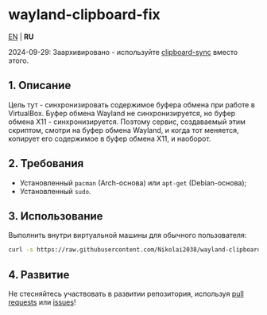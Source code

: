 # wayland-clipboard-fix

[EN](README.md) | **RU**

2024-09-29: Заархивировано - используйте [clipboard-sync](https://github.com/dnut/clipboard-sync) вместо этого.

## 1. Описание

Цель тут - синхронизировать содержимое буфера обмена при работе в VirtualBox.
Буфер обмена Wayland не синхронизируется, но буфер обмена X11 - синхронизируется.
Поэтому сервис, создаваемый этим скриптом, смотри на буфер обмена Wayland, и когда тот меняется, копирует его содержимое в буфер обмена X11, и наоборот.

## 2. Требования

- Установленный `pacman` (Arch-основа) или `apt-get` (Debian-основа);
- Установленный `sudo`.

## 3. Использование

Выполнить внутри виртуальной машины для обычного пользователя:

```bash
curl -s https://raw.githubusercontent.com/Nikolai2038/wayland-clipboard-fix/main/fix.sh | sh
```

## 4. Развитие

Не стесняйтесь участвовать в развитии репозитория, используя [pull requests](https://github.com/Nikolai2038/wayland-clipboard-fix/pulls) или [issues](https://github.com/Nikolai2038/wayland-clipboard-fix/issues)!
